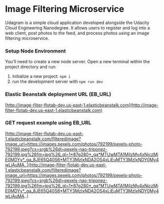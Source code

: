 # Image Filtering Microservice

Udagram is a simple cloud application developed alongside the Udacity Cloud Engineering Nanodegree. It allows users to register and log into a web client, post photos to the feed, and process photos using an image filtering microservice.

### Setup Node Environment

You'll need to create a new node server. Open a new terminal within the project directory and run:

1. Initialize a new project: `npm i`
2. run the development server with `npm run dev`

### Elastic Beanstalk deployment URL (EB_URL)

[http://image-filter-flotab-dev.us-east-1.elasticbeanstalk.com](http://image-filter-flotab-dev.us-east-1.elasticbeanstalk.com)

### GET request example using EB_URL

[http://image-filter-flotab-dev.us-east-1.elasticbeanstalk.com/filteredimage?image_url=https://images.pexels.com/photos/792199/pexels-photo-792199.jpeg?cs=srgb%26dl=pexels-nao-triponez-792199.jpg%26fm=jpg%26_gl=1*87g280*_ga*MTUwMTA1MjIzMy4xNjczMjE0MDYy*_ga_8JE65Q40S6*MTY3MzIxNDA2OS4xLjEuMTY3MzIxNDY0My4wLjAuMA..](http://image-filter-flotab-dev.us-east-1.elasticbeanstalk.com/filteredimage?image_url=https://images.pexels.com/photos/792199/pexels-photo-792199.jpeg?cs=srgb%26dl=pexels-nao-triponez-792199.jpg%26fm=jpg%26_gl=1*87g280*_ga*MTUwMTA1MjIzMy4xNjczMjE0MDYy*_ga_8JE65Q40S6*MTY3MzIxNDA2OS4xLjEuMTY3MzIxNDY0My4wLjAuMA..)
